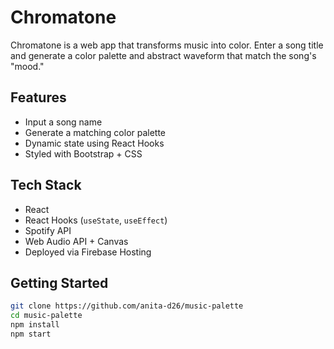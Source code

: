 # Chromatone

Chromatone is a web app that transforms music into color. 
Enter a song title and generate a color palette and abstract waveform that match the song's "mood."

## Features
- Input a song name
- Generate a matching color palette
- Dynamic state using React Hooks
- Styled with Bootstrap + CSS

## Tech Stack
- React
- React Hooks (`useState`, `useEffect`)
- Spotify API
- Web Audio API + Canvas
- Deployed via Firebase Hosting

## Getting Started
```bash
git clone https://github.com/anita-d26/music-palette
cd music-palette
npm install
npm start